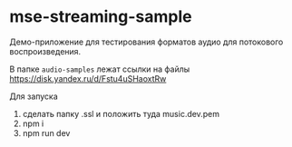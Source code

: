 # mse-streaming-sample
Демо-приложение для тестирования форматов аудио для потокового воспроизведения.

В папке `audio-samples` лежат ссылки на файлы https://disk.yandex.ru/d/Fstu4uSHaoxtRw

Для запуска
1. сделать папку .ssl и положить туда music.dev.pem
2. npm i
3. npm run dev
